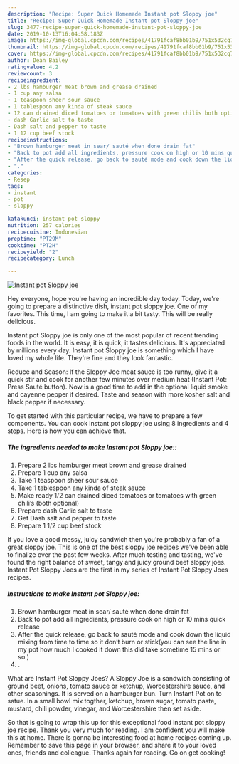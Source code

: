 ```yaml
---
description: "Recipe: Super Quick Homemade Instant pot Sloppy joe"
title: "Recipe: Super Quick Homemade Instant pot Sloppy joe"
slug: 3477-recipe-super-quick-homemade-instant-pot-sloppy-joe
date: 2019-10-13T16:04:58.183Z
image: https://img-global.cpcdn.com/recipes/41791fcaf8bb01b9/751x532cq70/instant-pot-sloppy-joe-recipe-main-photo.jpg
thumbnail: https://img-global.cpcdn.com/recipes/41791fcaf8bb01b9/751x532cq70/instant-pot-sloppy-joe-recipe-main-photo.jpg
cover: https://img-global.cpcdn.com/recipes/41791fcaf8bb01b9/751x532cq70/instant-pot-sloppy-joe-recipe-main-photo.jpg
author: Dean Bailey
ratingvalue: 4.2
reviewcount: 3
recipeingredient:
- 2 lbs hamburger meat brown and grease drained
- 1 cup any salsa
- 1 teaspoon sheer sour sauce
- 1 tablespoon any kinda of steak sauce
- 12 can drained diced tomatoes or tomatoes with green chilis both optional
- dash Garlic salt to taste
- Dash salt and pepper to taste
- 1 12 cup beef stock
recipeinstructions:
- "Brown hamburger meat in sear/ sauté when done drain fat"
- "Back to pot add all ingredients, pressure cook on high or 10 mins quick release"
- "After the quick release, go back to sauté mode and cook down the liquid mixing from time to time so it don’t burn or stick(you can see the line in my pot how much I cooked it down this did take sometime 15 mins or so.)"
- "."
categories:
- Resep
tags:
- instant
- pot
- sloppy

katakunci: instant pot sloppy
nutrition: 257 calories
recipecuisine: Indonesian
preptime: "PT29M"
cooktime: "PT2H"
recipeyield: "2"
recipecategory: Lunch

---
```



![Instant pot Sloppy joe](https://img-global.cpcdn.com/recipes/41791fcaf8bb01b9/751x532cq70/instant-pot-sloppy-joe-recipe-main-photo.jpg)

Hey everyone, hope you're having an incredible day today. Today, we're going to prepare a distinctive dish, instant pot sloppy joe. One of my favorites. This time, I am going to make it a bit tasty. This will be really delicious.

Instant pot Sloppy joe is only one of the most popular of recent trending foods in the world. It is easy, it is quick, it tastes delicious. It's appreciated by millions every day. Instant pot Sloppy joe is something which I have loved my whole life. They're fine and they look fantastic.

Reduce and Season: If the Sloppy Joe meat sauce is too runny, give it a quick stir and cook for another few minutes over medium heat (Instant Pot: Press Sauté button). Now is a good time to add in the optional liquid smoke and cayenne pepper if desired. Taste and season with more kosher salt and black pepper if necessary.


To get started with this particular recipe, we have to prepare a few components. You can cook instant pot sloppy joe using 8 ingredients and 4 steps. Here is how you can achieve that.

##### The ingredients needed to make Instant pot Sloppy joe::

1. Prepare 2 lbs hamburger meat brown and grease drained
1. Prepare 1 cup any salsa
1. Take 1 teaspoon sheer sour sauce
1. Take 1 tablespoon any kinda of steak sauce
1. Make ready 1/2 can drained diced tomatoes or tomatoes with green chili’s (both optional)
1. Prepare dash Garlic salt to taste
1. Get Dash salt and pepper to taste
1. Prepare 1 1/2 cup beef stock


If you love a good messy, juicy sandwich then you&#39;re probably a fan of a great sloppy joe. This is one of the best sloppy joe recipes we&#39;ve been able to finalize over the past few weeks. After much testing and tasting, we&#39;ve found the right balance of sweet, tangy and juicy ground beef sloppy joes. Instant Pot Sloppy Joes are the first in my series of Instant Pot Sloppy Joes recipes. 

##### Instructions to make Instant pot Sloppy joe:

1. Brown hamburger meat in sear/ sauté when done drain fat
1. Back to pot add all ingredients, pressure cook on high or 10 mins quick release
1. After the quick release, go back to sauté mode and cook down the liquid mixing from time to time so it don’t burn or stick(you can see the line in my pot how much I cooked it down this did take sometime 15 mins or so.)
1. .


What are Instant Pot Sloppy Joes? A Sloppy Joe is a sandwich consisting of ground beef, onions, tomato sauce or ketchup, Worcestershire sauce, and other seasonings. It is served on a hamburger bun. Turn Instant Pot on to satue. In a small bowl mix togther, ketchup, brown sugar, tomato paste, mustard, chili powder, vinegar, and Worcestershire then set aside. 

So that is going to wrap this up for this exceptional food instant pot sloppy joe recipe. Thank you very much for reading. I am confident you will make this at home. There is gonna be interesting food at home recipes coming up. Remember to save this page in your browser, and share it to your loved ones, friends and colleague. Thanks again for reading. Go on get cooking!

